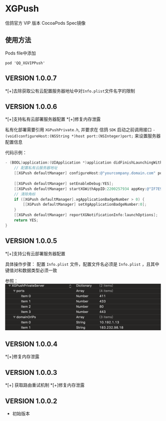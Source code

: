 # XGPush

信鸽官方 VIP 版本 CocoaPods Spec镜像

## 使用方法
Pods file中添加

```
pod 'QQ_XGVIPPush'
```


VERSION 1.0.0.7
-------------------------------------------
*[+]去除获取公有云配置服务器地址中对`Info.plist`文件名字的限制


VERSION 1.0.0.6
-------------------------------------------

*[+]支持私有云部署服务器配置
*[+]修复内存泄露

私有化部署需要引用 `XGPushPrivate.h`, 并要求在 信鸽 `SDK` 启动之前调用接口 `- (void)configureHost:(NSString *)host port:(NSInteger)port;` 来设置服务器配置信息

代码示例：

```objective-c
- (BOOL)application:(UIApplication *)application didFinishLaunchingWithOptions:(NSDictionary *)launchOptions {
	// 配置私有云服务器地址
	[[XGPush defaultManager] configureHost:@"yourcompany.domain.com" port:8080];
	
    [[XGPush defaultManager] setEnableDebug:YES];
    [[XGPush defaultManager] startXGWithAppID:2200257934 appKey:@"IF7E9U92S3ZC" delegate:self];
    // 清除角标
    if ([XGPush defaultManager].xgApplicationBadgeNumber > 0) {
        [[XGPush defaultManager] setXgApplicationBadgeNumber:0];
    }
	[[XGPush defaultManager] reportXGNotificationInfo:launchOptions];
	return YES;
}
```



VERSION 1.0.0.5
-------------------------------------------
*[+]支持公有云部署服务器配置

具体操作步骤：
配置 `Info.plist` 文件，配置文件名必须是 `Info.plist` ，且其中键值对和数据类型必须一致

参照：
![xg_vip_info](https://github.com/xingePush/cocoapods-xg-vip/blob/1.0.0.5/resources/xg_vip_info.png)


VERSION 1.0.0.4
-------------------------------------------
*[+]修复内存泄露


VERSION 1.0.0.3
-------------------------------------------
*[+] 获取路由重试机制
*[+]修复内存泄露

 VERSION 1.0.0.2
-------------------------------------------
* 初始版本
